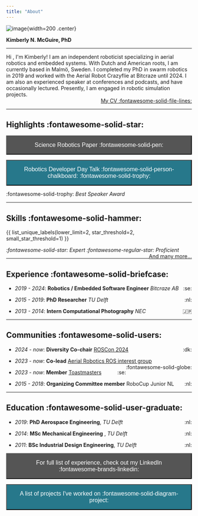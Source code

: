```yaml
---
title: "About"
---
```


<script data-goatcounter="https://knmcguire.goatcounter.com/count"
async src="//gc.zgo.at/count.js"></script>


![image](/images/kim_background_round_v2.png){width=200 .center}

**Kimberly N. McGuire, PhD**
___



Hi , I'm Kimberly! I am an independent roboticist specializing in aerial robotics and embedded systems. With Dutch and American roots, I am currently based in Malmö, Sweden. I completed my PhD in swarm robotics in 2019 and worked with the Aerial Robot Crazyflie at Bitcraze until 2024. I am also an experienced speaker at conferences and podcasts, and have occasionally lectured. Presently, I am engaged in robotic simulation projects.  
<span style="float: right;">[My CV :fontawesome-solid-file-lines:](/files/knmcguire_cv_20250407.pdf)</span>   <br>

___

## Highlights :fontawesome-solid-star:


 <a href="https://robotics.sciencemag.org/content/4/35/eaaw9710"><button style="background-color: #555555;
        color: white;
        padding: 15px 32px;
        text-align: center;
        text-decoration: none;
        display: inline-block;
        font-size: 16px;
        width: 100%; 
        cursor: pointer">Science Robotics Paper :fontawesome-solid-pen:</button></a>

<a href="https://youtu.be/rtgt9Z1cPas"><button style="background-color: #27788b;
        color: white;
        padding: 15px 32px;
        text-align: center;
        text-decoration: none;
        display: inline-block;
        font-size: 16px;
        width: 100%; 
        cursor: pointer">Robotics Developer Day Talk :fontawesome-solid-person-chalkboard: :fontawesome-solid-trophy:  </button></a>

:fontawesome-solid-trophy: _Best Speaker Award_

___

## Skills :fontawesome-solid-hammer:


{{ list_unique_labels(lower_limit=2, star_threshold=2, small_star_threshold=1) }}

_:fontawesome-solid-star: Expert :fontawesome-regular-star: Proficient_ 
<span style="float: right;">
[And many more...](/projects)</span>
<br>
___



## Experience :fontawesome-solid-briefcase:

<!--![bitcraze](images/bitcraze.png){ width="100" }![delft](images/delft.png){ width="100" }![nec](images/nec.png){ width="100" }-->

* _2019 - 2024_: **Robotics / Embedded Software Engineer** _Bitcraze AB_ <span style="float: right;">:se:</span>

* _2015 - 2019_: **PhD Researcher** _TU Delft_ <span style="float: right;">:nl:</span>

* _2013 - 2014_: **Intern Computational Photography** _NEC_ <span style="float: right;">:jp:</span>


___

## Communities :fontawesome-solid-users:
<!--![fosdem](images/fosdem.png){ width="100" }![roscon](images/roscon.png){ width="100" }![roscon](images/rosaerial.png){ width="100" }-->


* _2024 - now_: **Diversity Co-chair** [ROSCon 2024](https://roscon.ros.org/2024/) <span style="float: right;">:dk:</span>

* _2023 - now_: **Co-lead** [Aerial Robotics ROS interest group](https://github.com/ros-aerial) <span style="float: right;">:fontawesome-solid-globe:</span>

* _2023 - now_: **Member** [Toastmasters](https://www.toastmasters.org/) <span style="float: right;">:se:</span>

* _2015 - 2018_: **Organizing Committee member** RoboCup Junior NL <span style="float: right;">:nl:</span>

___

## Education :fontawesome-solid-user-graduate:

* _2019_: **PhD Aerospace Engineering**, _TU Delft_ <span style="float: right;">:nl:</span>

* _2014_: **MSc Mechanical Engineering** , _TU Delft_ <span style="float: right;">:nl:</span>

* _2011_: **BSc Industrial Design Engineering**, _TU Delft_ <span style="float: right;">:nl:</span>

 <a href="https://www.linkedin.com/in/knmcguire/"><button style="background-color: #555555;
        color: white;
        padding: 15px 32px;
        text-align: center;
        text-decoration: none;
        display: inline-block;
        font-size: 16px;
        width: 100%; 
        cursor: pointer">For full list of experience, check out my LinkedIn :fontawesome-brands-linkedin:</button></a>

        
 <a href="/projects"><button style="background-color:  #27788b;
        color: white;
        padding: 15px 32px;
        text-align: center;
        text-decoration: none;
        display: inline-block;
        font-size: 16px;
        width: 100%; 
        cursor: pointer"> A list of projects I've worked on :fontawesome-solid-diagram-project:</button></a>